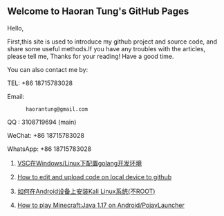 ## Welcome to Haoran Tung's GitHub Pages
   




Hello,

First,this site is used to introduce my github project and source code, and share some useful methods.If you have any troubles with the articles, please tell me, Thanks for your reading! Have a good time.

   You can also contact me by:

   TEL: +86 18715783028

   Email: 

          haorantung@gmail.com



   QQ : 3108719694 (main)

   WeChat: +86 18715783028

   WhatsApp: +86 18715783028

1. [VSC在Windows/Linux下配置golang开发环境](https://github.com/zh-sclz/Test_upload/blob/00aecaba7b050f2df0522dcc8f447544d24dca15/Blogspot/VSC%E5%9C%A8windows&Linux%E4%B8%8B%E9%85%8D%E7%BD%AEgolang%E7%8E%AF%E5%A2%83.pdf)

2. [How to edit and upload code on local device to github](https://zh-sclz.blogspot.com/2021/05/how-to-edit-and-upload-code-on-local.html?m=1)

3. [如何在Android设备上安装Kali Linux系统(不ROOT)](https://zh-sclz.blogspot.com/2021/02/androidkaliroot.html?m=1)

4. [How to play Minecraft:Java 1.17 on Android/PojavLauncher](https://zh-sclz.blogspot.com/2021/08/how-to-play-minecraftjava-on.html?m=1)
